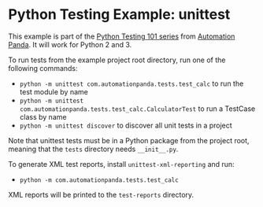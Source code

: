 Python Testing Example: unittest
================================
This example is part of the
[Python Testing 101 series](https://automationpanda.com/2017/03/06/python-testing-101-introduction/)
from [Automation Panda](https://automationpanda.com/).
It will work for Python 2 and 3.

To run tests from the example project root directory, run one of the following commands:

* `python -m unittest com.automationpanda.tests.test_calc` to run the test module by name
* `python -m unittest com.automationpanda.tests.test_calc.CalculatorTest` to run a TestCase class by name
* `python -m unittest discover` to discover all unit tests in a project

Note that unittest tests must be in a Python package from the project root,
meaning that the `tests` directory needs `__init__.py`.

To generate XML test reports, install `unittest-xml-reporting` and run:

* `python -m com.automationpanda.tests.test_calc`

XML reports will be printed to the `test-reports` directory.
